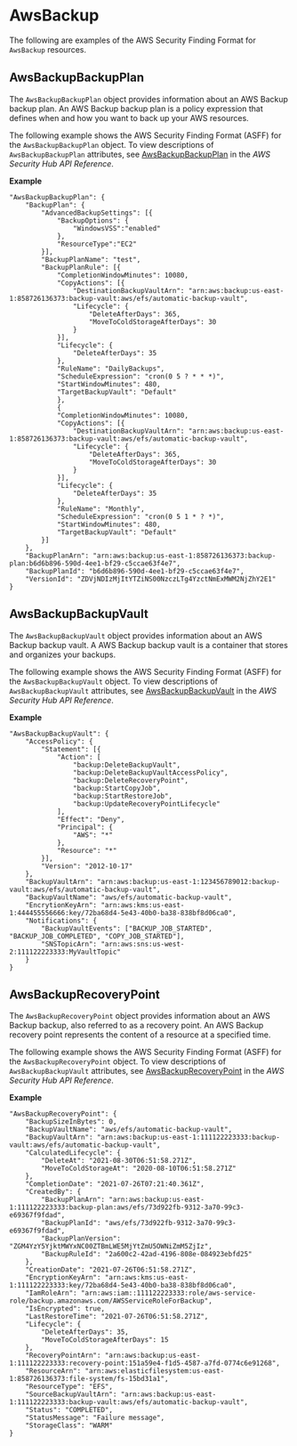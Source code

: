 # AwsBackup<a name="asff-resourcedetails-awsbackup"></a>

The following are examples of the AWS Security Finding Format for `AwsBackup` resources\.

## AwsBackupBackupPlan<a name="asff-resourcedetails-awsbackupbackupplan"></a>

The `AwsBackupBackupPlan` object provides information about an AWS Backup backup plan\. An AWS Backup backup plan is a policy expression that defines when and how you want to back up your AWS resources\.

The following example shows the AWS Security Finding Format \(ASFF\) for the `AwsBackupBackupPlan` object\. To view descriptions of `AwsBackupBackupPlan` attributes, see [AwsBackupBackupPlan](https://docs.aws.amazon.com/securityhub/1.0/APIReference/API_AwsBackupBackupPlanDetails.html) in the *AWS Security Hub API Reference*\.

**Example**

```
"AwsBackupBackupPlan": {
    "BackupPlan": {
    	"AdvancedBackupSettings": [{
    		"BackupOptions": {
    			"WindowsVSS":"enabled"
    		},
    		"ResourceType":"EC2"
    	}],
    	"BackupPlanName": "test",
    	"BackupPlanRule": [{
    		"CompletionWindowMinutes": 10080,
    		"CopyActions": [{
    			"DestinationBackupVaultArn": "arn:aws:backup:us-east-1:858726136373:backup-vault:aws/efs/automatic-backup-vault",
    			"Lifecycle": {
    				"DeleteAfterDays": 365,
    				"MoveToColdStorageAfterDays": 30
    			}
    		}],
    		"Lifecycle": {
    			"DeleteAfterDays": 35
    		},
    		"RuleName": "DailyBackups",
    		"ScheduleExpression": "cron(0 5 ? * * *)",
    		"StartWindowMinutes": 480,
    		"TargetBackupVault": "Default"
    		},
    		{
    		"CompletionWindowMinutes": 10080,
    		"CopyActions": [{
    			"DestinationBackupVaultArn": "arn:aws:backup:us-east-1:858726136373:backup-vault:aws/efs/automatic-backup-vault",
    			"Lifecycle": {
    				"DeleteAfterDays": 365,
    				"MoveToColdStorageAfterDays": 30
    			}
    		}],
    		"Lifecycle": {
    			"DeleteAfterDays": 35
    		},
    		"RuleName": "Monthly",
    		"ScheduleExpression": "cron(0 5 1 * ? *)",
    		"StartWindowMinutes": 480,
    		"TargetBackupVault": "Default"
    	}]
    },
    "BackupPlanArn": "arn:aws:backup:us-east-1:858726136373:backup-plan:b6d6b896-590d-4ee1-bf29-c5ccae63f4e7",
    "BackupPlanId": "b6d6b896-590d-4ee1-bf29-c5ccae63f4e7",
    "VersionId": "ZDVjNDIzMjItYTZiNS00NzczLTg4YzctNmExMWM2NjZhY2E1"
}
```

## AwsBackupBackupVault<a name="asff-resourcedetails-awsbackupbackupvault"></a>

The `AwsBackupBackupVault` object provides information about an AWS Backup backup vault\. A AWS Backup backup vault is a container that stores and organizes your backups\.

The following example shows the AWS Security Finding Format \(ASFF\) for the `AwsBackupBackupVault` object\. To view descriptions of `AwsBackupBackupVault` attributes, see [AwsBackupBackupVault](https://docs.aws.amazon.com/securityhub/1.0/APIReference/API_AwsBackupBackupVaultDetails.html) in the *AWS Security Hub API Reference*\.

**Example**

```
"AwsBackupBackupVault": {
    "AccessPolicy": {
    	"Statement": [{
    		"Action": [
    			"backup:DeleteBackupVault",
    			"backup:DeleteBackupVaultAccessPolicy",
    			"backup:DeleteRecoveryPoint",
    			"backup:StartCopyJob",
    			"backup:StartRestoreJob",
    			"backup:UpdateRecoveryPointLifecycle"
    		],
    		"Effect": "Deny",
    		"Principal": {
    			"AWS": "*"
    		},
    		"Resource": "*"
    	}],
    	"Version": "2012-10-17"
    },
    "BackupVaultArn": "arn:aws:backup:us-east-1:123456789012:backup-vault:aws/efs/automatic-backup-vault",
    "BackupVaultName": "aws/efs/automatic-backup-vault",
    "EncrytionKeyArn": "arn:aws:kms:us-east-1:444455556666:key/72ba68d4-5e43-40b0-ba38-838bf8d06ca0",
    "Notifications": {
    	"BackupVaultEvents": ["BACKUP_JOB_STARTED", "BACKUP_JOB_COMPLETED", "COPY_JOB_STARTED"],
    	"SNSTopicArn": "arn:aws:sns:us-west-2:111122223333:MyVaultTopic"
    }
}
```

## AwsBackupRecoveryPoint<a name="asff-resourcedetails-awsbackuprecoverypoint"></a>

The `AwsBackupRecoveryPoint` object provides information about an AWS Backup backup, also referred to as a recovery point\. An AWS Backup recovery point represents the content of a resource at a specified time\.

The following example shows the AWS Security Finding Format \(ASFF\) for the `AwsBackupRecoveryPoint` object\. To view descriptions of `AwsBackupBackupVault` attributes, see [AwsBackupRecoveryPoint](https://docs.aws.amazon.com/securityhub/1.0/APIReference/API_AwsBackupRecoveryPointDetails.html) in the *AWS Security Hub API Reference*\.

**Example**

```
"AwsBackupRecoveryPoint": {
    "BackupSizeInBytes": 0,
    "BackupVaultName": "aws/efs/automatic-backup-vault",
    "BackupVaultArn": "arn:aws:backup:us-east-1:111122223333:backup-vault:aws/efs/automatic-backup-vault",
    "CalculatedLifecycle": {
    	"DeleteAt": "2021-08-30T06:51:58.271Z",
    	"MoveToColdStorageAt": "2020-08-10T06:51:58.271Z"
    },
    "CompletionDate": "2021-07-26T07:21:40.361Z",
    "CreatedBy": {
    	"BackupPlanArn": "arn:aws:backup:us-east-1:111122223333:backup-plan:aws/efs/73d922fb-9312-3a70-99c3-e69367f9fdad",
    	"BackupPlanId": "aws/efs/73d922fb-9312-3a70-99c3-e69367f9fdad",
    	"BackupPlanVersion": "ZGM4YzY5YjktMWYxNC00ZTBmLWE5MjYtZmU5OWNiZmM5ZjIz",
    	"BackupRuleId": "2a600c2-42ad-4196-808e-084923ebfd25"
    },
    "CreationDate": "2021-07-26T06:51:58.271Z",
    "EncryptionKeyArn": "arn:aws:kms:us-east-1:111122223333:key/72ba68d4-5e43-40b0-ba38-838bf8d06ca0",
    "IamRoleArn": "arn:aws:iam::111122223333:role/aws-service-role/backup.amazonaws.com/AWSServiceRoleForBackup",
    "IsEncrypted": true,
    "LastRestoreTime": "2021-07-26T06:51:58.271Z",
    "Lifecycle": {
    	"DeleteAfterDays": 35,
    	"MoveToColdStorageAfterDays": 15
    },
    "RecoveryPointArn": "arn:aws:backup:us-east-1:111122223333:recovery-point:151a59e4-f1d5-4587-a7fd-0774c6e91268",
    "ResourceArn": "arn:aws:elasticfilesystem:us-east-1:858726136373:file-system/fs-15bd31a1",
    "ResourceType": "EFS",
    "SourceBackupVaultArn": "arn:aws:backup:us-east-1:111122223333:backup-vault:aws/efs/automatic-backup-vault",
    "Status": "COMPLETED",
    "StatusMessage": "Failure message",
    "StorageClass": "WARM"
}
```